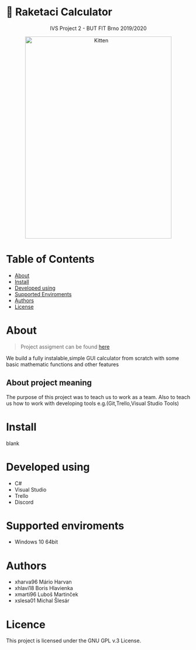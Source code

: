 
# :rocket: Raketaci Calculator 

<div align="center">
IVS Project 2 - BUT FIT Brno 2019/2020
</div>	
	
<div align="center">

<img src="https://github.com/majkoce/Raketaci_calculator_development/blob/master/mockup/kalkulacka.jpg# thumbnail bordered" alt="Kitten"
	title="Calculator" width="400" height="550" />	
</div>

# Table of Contents 
- [About](#About)
- [Install](#Install)
- [Developed using](#developed-using)
- [Supported Enviroments](#supported-enviroments)
- [Authors](#Authors)
- [License](#License)

# About
> Project assigment can be found [here](http://ivs.fit.vutbr.cz/projekt-2_tymova_spoluprace2019-20.html)

We build a fully instalable,simple GUI calculator from scratch with some basic mathematic functions and other features
## About project meaning
The purpose of this project was to teach us to work as a team. Also to teach us how to work with developing tools e.g.(Git,Trello,Visual Studio Tools) 


# Install
blank




# Developed using
 * C# 
 * Visual Studio
 * Trello
 * Discord
 
 # Supported enviroments
  * Windows 10 64bit

# Authors
 * xharva96 Mário Harvan
 * xhlavi18 Boris Hlavienka
 * xmarti96 Luboš Martinček
 * xslesa01 Michal Šlesár 
 
# Licence
This project is licensed under the GNU GPL v.3 License.
